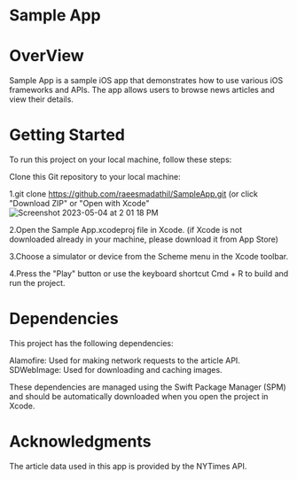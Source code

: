 #  Sample App

# OverView

Sample App is a sample iOS app that demonstrates how to use various iOS frameworks and APIs. The app allows users to browse news articles and view their details.

# Getting Started 

To run this project on your local machine, follow these steps:

Clone this Git repository to your local machine:

1.git clone https://github.com/raeesmadathil/SampleApp.git
(or click "Download ZIP" or "Open with Xcode"
![Screenshot 2023-05-04 at 2 01 18 PM](https://user-images.githubusercontent.com/28338151/236173542-ff4e4041-3999-450f-98da-f1b7060dffdc.png)

2.Open the Sample App.xcodeproj file in Xcode.
(if Xcode is not downloaded already in your machine, please download it from App Store)

3.Choose a simulator or device from the Scheme menu in the Xcode toolbar.

4.Press the "Play" button or use the keyboard shortcut Cmd + R to build and run the project.

# Dependencies
This project has the following dependencies:

Alamofire: Used for making network requests to the article API.
SDWebImage: Used for downloading and caching  images.

These dependencies are managed using the Swift Package Manager (SPM) and should be automatically downloaded when you open the project in Xcode.

# Acknowledgments
The article data used in this app is provided by the NYTimes API.
